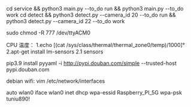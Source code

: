 cd service && python3 main.py --to_do run && python3 main.py --to_do work
cd detect && python3 detect.py --camera_id 20 --to_do run && python3 detect.py --camera_id 22 --to_do work

sudo chmod -R 777 /dev/ttyACM0

CPU 温度：
1.echo $[$(cat /sys/class/thermal/thermal_zone0/temp)/1000]°
2.apt-get install lm-sensors
    2.1 sensors

pip3.9 install pyyaml -i   http://pypi.douban.com/simple --trusted-host pypi.douban.com


debian wifi:
vim /etc/network/interfaces

auto wlan0
iface wlan0 inet dhcp
wpa-essid Raspberry_PI_5G
wpa-psk tuniu890!
